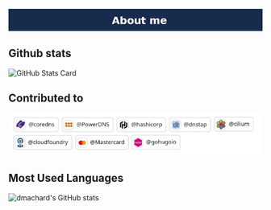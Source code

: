 ![about me](aboutme_v2.png)

## Github stats

![GitHub Stats Card](https://github-readme-stats.vercel.app/api?username=dmachard&show_icons=true&hide_border=true&theme=transparent&custom_title=)

## Contributed to
![about me](contributions.jpg)

## Most Used Languages
![dmachard's GitHub stats](https://github-readme-stats.vercel.app/api/top-langs/?username=dmachard&layout=compact&show_icons=true&card_width=950&langs_count=12&hide_title=true&hide_border=true&disable_animations=true)
